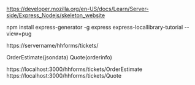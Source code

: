 
https://developer.mozilla.org/en-US/docs/Learn/Server-side/Express_Nodejs/skeleton_website

npm install express-generator -g
express express-locallibrary-tutorial --view=pug

https://servername/hhforms/tickets/

OrderEstimate(jsondata)
Quote(orderinfo)

https://localhost:3000/hhforms/tickets/OrderEstimate
https://localhost:3000/hhforms/tickets/Quote
